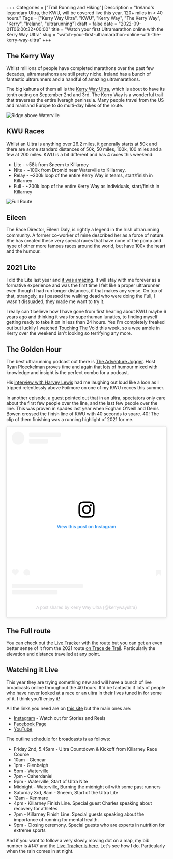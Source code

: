 +++
Categories = ["Trail Running and Hiking"]
Description = "Ireland's legendary Ultra, the KWU, will be covered live this year. 120+ miles in < 40 hours."
Tags = ["Kerry Way Ultra", "KWU", "Kerry Way", "The Kerry Way", "Kerry", "Ireland", "ultrarunning"]
draft = false
date = "2022-09-01T06:00:32+00:00"
title = "Watch your first Ultramarathon online with the Kerry Way Ultra"
slug = "watch-your-first-ultramarathon-online-with-the-kerry-way-ultra"
+++

## The Kerry Way
Whilst millions of people have completed marathons over the past few decades, ultramarathons are still pretty niche. Ireland has a bunch of fantastic ultrarunners and a handful of amazing ultramarathons. 

The big kahuna of them all is the [Kerry Way Ultra](http://www.kerrywayultra.com/), which is about to have its tenth outing on September 2nd and 3rd. The Kerry Way is a wonderful trail that traverses the entire Iveragh peninsula. Many people travel from the US and mainland Europe to do multi-day hikes of the route.

![Ridge above Waterville](/images/2022/08/kwu_ridge_waterville.jpg)


## KWU Races
Whilst an Ultra is anything over 26.2 miles, it generally starts at 50k and there are some standard distances of 50k, 50 miles, 100k, 100 miles and a few at 200 miles. KWU is a bit different and has 4 races this weekend:

* Lite - ~58k from Sneem to Killarney
* Nite - ~100k from Dromid near Waterville to Killarney.
* Relay - ~200k loop of the entire Kerry Way in teams, start/finish in Killarney
* Full - ~200k loop of the entire Kerry Way as individuals, start/finish in Killarney

![Full Route](/images/2022/08/kwu_route.jpg)

## Eileen
The Race Director, Eileen Daly, is rightly a legend in the Irish ultrarunning community. A former co-worker of mine described her as a force of nature. She has created these very special races that have none of the pomp and hype of other more famous races around the world, but have 100x the heart and the humour.

## 2021 Lite
I did the Lite last year and [it was amazing](https://conoroneill.com/2021/10/03/the-kerry-way-ultra-lite-2021-beyond-words/). It will stay with me forever as a formative experience and was the first time I felt like a proper ultrarunner even though I had run longer distances, if that makes any sense. On top of that, strangely, as I passed the walking dead who were doing the Full, I wasn't dissuaded, they made me want to try it. 

I really can't believe how I have gone from first hearing about KWU maybe 6 years ago and thinking it was for superhuman lunatics, to finding myself getting ready to take it on in less than 24 hours. Yes I'm completely freaked out but luckily I watched [Touching The Void](https://www.youtube.com/watch?v=jtnqVZEktyg) this week, so a wee amble in Kerry over the weekend isn't looking so terrifying any more.

## The Golden Hour
The best ultrarunning podcast out there is [The Adventure Jogger](https://theadventurejogger.com/). Host Ryan Ploeckelman proves time and again that lots of humour mixed with knowledge and insight is the perfect combo for a podcast. 

His [interview with Harvey Lewis](https://soundcloud.com/user-172228713/harvey-lewis-getting-better-with-age) had me laughing out loud like a loon as I tripped relentlessly above Foilmore on one of my KWU recces this summer. 

In another episode, a guest pointed out that in an ultra, spectators only care about the first few people over the line, and the last few people over the line. This was proven in spades last year when Eoghan O'Neill and Denis Bowen crossed the finish line of KWU with 40 seconds to spare. 40! The clip of them finishing was a running highlight of 2021 for me.

<blockquote class="instagram-media" data-instgrm-captioned data-instgrm-permalink="https://www.instagram.com/tv/CTaf2gAIfNj/?utm_source=ig_embed&amp;utm_campaign=loading" data-instgrm-version="14" style=" background:#FFF; border:0; border-radius:3px; box-shadow:0 0 1px 0 rgba(0,0,0,0.5),0 1px 10px 0 rgba(0,0,0,0.15); margin: 1px; max-width:540px; min-width:326px; padding:0; width:99.375%; width:-webkit-calc(100% - 2px); width:calc(100% - 2px);"><div style="padding:16px;"> <a href="https://www.instagram.com/tv/CTaf2gAIfNj/?utm_source=ig_embed&amp;utm_campaign=loading" style=" background:#FFFFFF; line-height:0; padding:0 0; text-align:center; text-decoration:none; width:100%;" target="_blank"> <div style=" display: flex; flex-direction: row; align-items: center;"> <div style="background-color: #F4F4F4; border-radius: 50%; flex-grow: 0; height: 40px; margin-right: 14px; width: 40px;"></div> <div style="display: flex; flex-direction: column; flex-grow: 1; justify-content: center;"> <div style=" background-color: #F4F4F4; border-radius: 4px; flex-grow: 0; height: 14px; margin-bottom: 6px; width: 100px;"></div> <div style=" background-color: #F4F4F4; border-radius: 4px; flex-grow: 0; height: 14px; width: 60px;"></div></div></div><div style="padding: 19% 0;"></div> <div style="display:block; height:50px; margin:0 auto 12px; width:50px;"><svg width="50px" height="50px" viewBox="0 0 60 60" version="1.1" xmlns="https://www.w3.org/2000/svg" xmlns:xlink="https://www.w3.org/1999/xlink"><g stroke="none" stroke-width="1" fill="none" fill-rule="evenodd"><g transform="translate(-511.000000, -20.000000)" fill="#000000"><g><path d="M556.869,30.41 C554.814,30.41 553.148,32.076 553.148,34.131 C553.148,36.186 554.814,37.852 556.869,37.852 C558.924,37.852 560.59,36.186 560.59,34.131 C560.59,32.076 558.924,30.41 556.869,30.41 M541,60.657 C535.114,60.657 530.342,55.887 530.342,50 C530.342,44.114 535.114,39.342 541,39.342 C546.887,39.342 551.658,44.114 551.658,50 C551.658,55.887 546.887,60.657 541,60.657 M541,33.886 C532.1,33.886 524.886,41.1 524.886,50 C524.886,58.899 532.1,66.113 541,66.113 C549.9,66.113 557.115,58.899 557.115,50 C557.115,41.1 549.9,33.886 541,33.886 M565.378,62.101 C565.244,65.022 564.756,66.606 564.346,67.663 C563.803,69.06 563.154,70.057 562.106,71.106 C561.058,72.155 560.06,72.803 558.662,73.347 C557.607,73.757 556.021,74.244 553.102,74.378 C549.944,74.521 548.997,74.552 541,74.552 C533.003,74.552 532.056,74.521 528.898,74.378 C525.979,74.244 524.393,73.757 523.338,73.347 C521.94,72.803 520.942,72.155 519.894,71.106 C518.846,70.057 518.197,69.06 517.654,67.663 C517.244,66.606 516.755,65.022 516.623,62.101 C516.479,58.943 516.448,57.996 516.448,50 C516.448,42.003 516.479,41.056 516.623,37.899 C516.755,34.978 517.244,33.391 517.654,32.338 C518.197,30.938 518.846,29.942 519.894,28.894 C520.942,27.846 521.94,27.196 523.338,26.654 C524.393,26.244 525.979,25.756 528.898,25.623 C532.057,25.479 533.004,25.448 541,25.448 C548.997,25.448 549.943,25.479 553.102,25.623 C556.021,25.756 557.607,26.244 558.662,26.654 C560.06,27.196 561.058,27.846 562.106,28.894 C563.154,29.942 563.803,30.938 564.346,32.338 C564.756,33.391 565.244,34.978 565.378,37.899 C565.522,41.056 565.552,42.003 565.552,50 C565.552,57.996 565.522,58.943 565.378,62.101 M570.82,37.631 C570.674,34.438 570.167,32.258 569.425,30.349 C568.659,28.377 567.633,26.702 565.965,25.035 C564.297,23.368 562.623,22.342 560.652,21.575 C558.743,20.834 556.562,20.326 553.369,20.18 C550.169,20.033 549.148,20 541,20 C532.853,20 531.831,20.033 528.631,20.18 C525.438,20.326 523.257,20.834 521.349,21.575 C519.376,22.342 517.703,23.368 516.035,25.035 C514.368,26.702 513.342,28.377 512.574,30.349 C511.834,32.258 511.326,34.438 511.181,37.631 C511.035,40.831 511,41.851 511,50 C511,58.147 511.035,59.17 511.181,62.369 C511.326,65.562 511.834,67.743 512.574,69.651 C513.342,71.625 514.368,73.296 516.035,74.965 C517.703,76.634 519.376,77.658 521.349,78.425 C523.257,79.167 525.438,79.673 528.631,79.82 C531.831,79.965 532.853,80.001 541,80.001 C549.148,80.001 550.169,79.965 553.369,79.82 C556.562,79.673 558.743,79.167 560.652,78.425 C562.623,77.658 564.297,76.634 565.965,74.965 C567.633,73.296 568.659,71.625 569.425,69.651 C570.167,67.743 570.674,65.562 570.82,62.369 C570.966,59.17 571,58.147 571,50 C571,41.851 570.966,40.831 570.82,37.631"></path></g></g></g></svg></div><div style="padding-top: 8px;"> <div style=" color:#3897f0; font-family:Arial,sans-serif; font-size:14px; font-style:normal; font-weight:550; line-height:18px;">View this post on Instagram</div></div><div style="padding: 12.5% 0;"></div> <div style="display: flex; flex-direction: row; margin-bottom: 14px; align-items: center;"><div> <div style="background-color: #F4F4F4; border-radius: 50%; height: 12.5px; width: 12.5px; transform: translateX(0px) translateY(7px);"></div> <div style="background-color: #F4F4F4; height: 12.5px; transform: rotate(-45deg) translateX(3px) translateY(1px); width: 12.5px; flex-grow: 0; margin-right: 14px; margin-left: 2px;"></div> <div style="background-color: #F4F4F4; border-radius: 50%; height: 12.5px; width: 12.5px; transform: translateX(9px) translateY(-18px);"></div></div><div style="margin-left: 8px;"> <div style=" background-color: #F4F4F4; border-radius: 50%; flex-grow: 0; height: 20px; width: 20px;"></div> <div style=" width: 0; height: 0; border-top: 2px solid transparent; border-left: 6px solid #f4f4f4; border-bottom: 2px solid transparent; transform: translateX(16px) translateY(-4px) rotate(30deg)"></div></div><div style="margin-left: auto;"> <div style=" width: 0px; border-top: 8px solid #F4F4F4; border-right: 8px solid transparent; transform: translateY(16px);"></div> <div style=" background-color: #F4F4F4; flex-grow: 0; height: 12px; width: 16px; transform: translateY(-4px);"></div> <div style=" width: 0; height: 0; border-top: 8px solid #F4F4F4; border-left: 8px solid transparent; transform: translateY(-4px) translateX(8px);"></div></div></div> <div style="display: flex; flex-direction: column; flex-grow: 1; justify-content: center; margin-bottom: 24px;"> <div style=" background-color: #F4F4F4; border-radius: 4px; flex-grow: 0; height: 14px; margin-bottom: 6px; width: 224px;"></div> <div style=" background-color: #F4F4F4; border-radius: 4px; flex-grow: 0; height: 14px; width: 144px;"></div></div></a><p style=" color:#c9c8cd; font-family:Arial,sans-serif; font-size:14px; line-height:17px; margin-bottom:0; margin-top:8px; overflow:hidden; padding:8px 0 7px; text-align:center; text-overflow:ellipsis; white-space:nowrap;"><a href="https://www.instagram.com/tv/CTaf2gAIfNj/?utm_source=ig_embed&amp;utm_campaign=loading" style=" color:#c9c8cd; font-family:Arial,sans-serif; font-size:14px; font-style:normal; font-weight:normal; line-height:17px; text-decoration:none;" target="_blank">A post shared by Kerry Way Ultra (@kerrywayultra)</a></p></div></blockquote> <script async src="//www.instagram.com/embed.js"></script>

## The Full route
You can check out the [Live Tracker](https://live.primaltracking.com/kerrywayultra22/) with the route but you can get an even better sense of it from the 2021 route [on Trace de Trail](https://tracedetrail.fr/en/trace/trace/157243). Particularly the elevation and distance travelled at any point.

## Watching it Live
This year they are trying something new and will have a bunch of live broadcasts online throughout the 40 hours. It'd be fantastic if lots of people who have never looked at a race or an ultra in their lives tuned in for some of it. I think you'll enjoy it!

All the links you need are on [this site](https://live.kerrywayultra.com/) but the main ones are:

* [Instagram](https://www.instagram.com/kerrywayultra/) - Watch out for Stories and Reels
* [Facebook Page](https://www.facebook.com/TheKerryWayUltra)
* [YouTube](https://www.youtube.com/channel/UCLB6h9qRTza5XFyfNEPb72w)

The outline schedule for broadcasts is as follows:

* Friday 2nd, 5.45am - Ultra Countdown & Kickoff from Killarney Race Course 
* 10am - Glencar 
* 1pm - Glenbeigh 
* 5pm - Waterville 
* 7pm - Caherdaniel 
* 9pm - Waterville, Start of Ultra Nite
* Midnight - Waterville, Burning the midnight oil with some past runners 
* Saturday 3rd, 8am - Sneem, Start of the Ultra Lite 
* 12am - Kenmare 
* 4pm - Killarney Finish Line. Special guest Charles speaking about recovery for athletes
* 7pm - Killarney Finish Line. Special guests speaking about the importance of running for mental health.
* 9pm - Closing ceremony. Special guests who are experts in nutrition for extreme sports

And if you want to follow a very slowly moving dot on a map, my bib number is #147 and the [Live Tracker is here](https://live.primaltracking.com/kerrywayultra22/). Let's see how I do. Particularly when the rain comes in at night.
